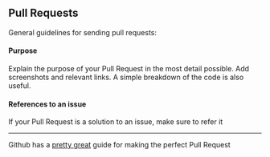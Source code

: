 ## Pull Requests

General guidelines for sending pull requests:


#### Purpose

Explain the purpose of your Pull Request in the most detail possible. Add screenshots and relevant links. 
A simple breakdown of the code is also useful. 

#### References to an issue

If your Pull Request is a solution to an issue, make sure to refer it


***

Github has a [pretty great](https://github.com/blog/1943-how-to-write-the-perfect-pull-request) guide for making the perfect Pull Request
